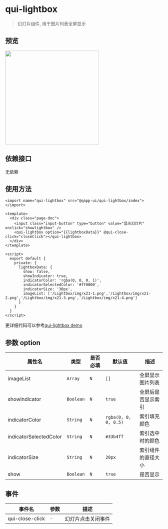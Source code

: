 # qui-lightbox

> 幻灯片组件, 用于图片列表全屏显示

## 预览

<img src="https://qapp-ui.github.io/qapp-ui/docs/assets/qui-lightbox.gif" width="300"/>

## 依赖接口

无依赖

## 使用方法

```ux
<import name="qui-lightbox" src="@qapp-ui/qui-lightbox/index"></import>

<template>
  <div class="page-doc">
    <input class="input-button" type="button" value="显示幻灯片" onclick="showlightbox" />
    <qui-lightbox option="{{lightboxData}}" @qui-close-click="closeClick"></qui-lightbox>
  </div>
</template>

<script>
  export default {
    private: {
      lightboxData: {
        show: false,
        showIndicator: true,
        indicatorColor: 'rgba(0, 0, 0, 1)',
        indicatorSelectedColor: '#ff0000',
        indicatorSize: '30px',
        imageList: ['/Lightbox/img/x21-1.png','/Lightbox/img/x21-2.png','/Lightbox/img/x21-3.png','/Lightbox/img/x21-4.png']
      }
    }
  }
</script>
```

更详细代码可以参考[qui-lightbox demo](https://github.com/qapp-ui/qapp-ui/blob/master/src/Lightbox/index.ux)

## 参数 option

| 属性名 | 类型 | 是否必填 | 默认值 | 描述 |
|-------------|------------|--------|-----|-----|
| imageList | `Array` | `N` |`[]`| 全屏显示图片列表 |
| showIndicator | `Boolean` |`N`| `true` | 全屏后是否显示索引 |
| indicatorColor | `String` |`N`| `rgba(0, 0, 0, 0.5)` | 索引填充颜色 |
| indicatorSelectedColor | `String` |`N`| `#33b4ff` | 索引选中时的颜色 |
| indicatorSize | `String` |`N`| `20px` | 索引组件的直径大小 |
| show | `Boolean` | `N` |`true`| 是否显示 |


## 事件

| 事件名 | 参数 | 描述 | 
|-------|-----|-----|
| qui-close-click | `-` | 幻灯片点击关闭事件 | 
